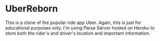 # UberReborn
This is a clone of the popular ride app Uber. Again, this is just for educational purposes only. I'm using Parse Server 
hosted on Heroku to store both the rider's and driver's location and important information. 
